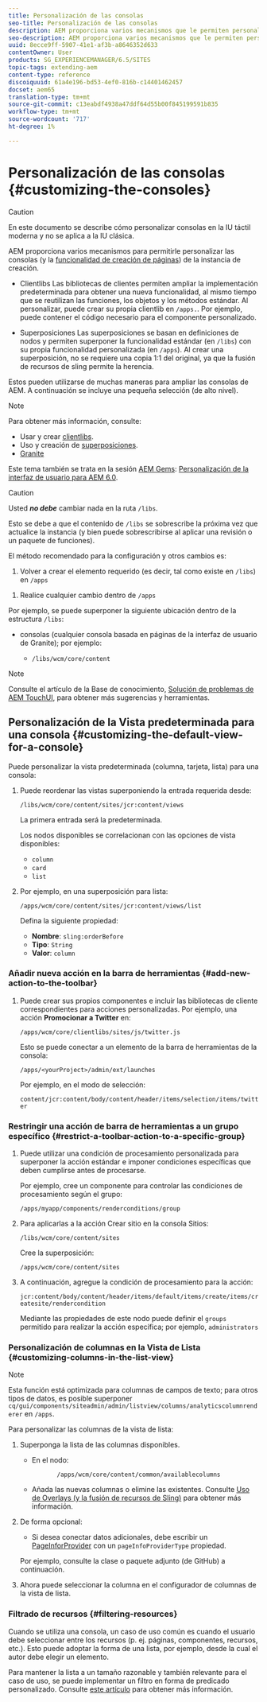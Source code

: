 ```yaml
---
title: Personalización de las consolas
seo-title: Personalización de las consolas
description: AEM proporciona varios mecanismos que le permiten personalizar las consolas de la instancia de creación
seo-description: AEM proporciona varios mecanismos que le permiten personalizar las consolas de la instancia de creación
uuid: 8ecce9ff-5907-41e1-af3b-a8646352d633
contentOwner: User
products: SG_EXPERIENCEMANAGER/6.5/SITES
topic-tags: extending-aem
content-type: reference
discoiquuid: 61a4e196-bd53-4ef0-816b-c14401462457
docset: aem65
translation-type: tm+mt
source-git-commit: c13eabdf4938a47ddf64d55b00f845199591b835
workflow-type: tm+mt
source-wordcount: '717'
ht-degree: 1%

---
```



# Personalización de las consolas {#customizing-the-consoles}

>[!CAUTION]
>
>En este documento se describe cómo personalizar consolas en la IU táctil moderna y no se aplica a la IU clásica.

AEM proporciona varios mecanismos para permitirle personalizar las consolas (y la [funcionalidad de creación de páginas](/help/sites-developing/customizing-page-authoring-touch.md)) de la instancia de creación.

* Clientlibs
Las bibliotecas de clientes permiten ampliar la implementación predeterminada para obtener una nueva funcionalidad, al mismo tiempo que se reutilizan las funciones, los objetos y los métodos estándar. Al personalizar, puede crear su propia clientlib en `/apps.`. Por ejemplo, puede contener el código necesario para el componente personalizado.

* Superposiciones
Las superposiciones se basan en definiciones de nodos y permiten superponer la funcionalidad estándar (en `/libs`) con su propia funcionalidad personalizada (en `/apps`). Al crear una superposición, no se requiere una copia 1:1 del original, ya que la fusión de recursos de sling permite la herencia.

Estos pueden utilizarse de muchas maneras para ampliar las consolas de AEM. A continuación se incluye una pequeña selección (de alto nivel).

>[!NOTE]
>
>Para obtener más información, consulte:
>
>* Usar y crear [clientlibs](/help/sites-developing/clientlibs.md).
>* Uso y creación de [superposiciones](/help/sites-developing/overlays.md).
>* [Granite](https://helpx.adobe.com/experience-manager/6-5/sites/developing/using/reference-materials/granite-ui/api/index.html)

>
>
Este tema también se trata en la sesión [AEM Gems](https://docs.adobe.com/content/ddc/en/gems.html): [Personalización de la interfaz de usuario para AEM 6.0](https://docs.adobe.com/content/ddc/en/gems/user-interface-customization-for-aem-6.html).

>[!CAUTION]
>
>Usted ***no debe*** cambiar nada en la ruta `/libs`.
>
>Esto se debe a que el contenido de `/libs` se sobrescribe la próxima vez que actualice la instancia (y bien puede sobrescribirse al aplicar una revisión o un paquete de funciones).
>
>El método recomendado para la configuración y otros cambios es:
>
>1. Volver a crear el elemento requerido (es decir, tal como existe en `/libs`) en `/apps`
   >
   >
1. Realice cualquier cambio dentro de `/apps`

>



Por ejemplo, se puede superponer la siguiente ubicación dentro de la estructura `/libs`:

* consolas (cualquier consola basada en páginas de la interfaz de usuario de Granite); por ejemplo:

   * `/libs/wcm/core/content`

>[!NOTE]
>
>Consulte el artículo de la Base de conocimiento, [Solución de problemas de AEM TouchUI](https://helpx.adobe.com/experience-manager/kb/troubleshooting-aem-touchui-issues.html), para obtener más sugerencias y herramientas.

## Personalización de la Vista predeterminada para una consola {#customizing-the-default-view-for-a-console}

Puede personalizar la vista predeterminada (columna, tarjeta, lista) para una consola:

1. Puede reordenar las vistas superponiendo la entrada requerida desde:

   `/libs/wcm/core/content/sites/jcr:content/views`

   La primera entrada será la predeterminada.

   Los nodos disponibles se correlacionan con las opciones de vista disponibles:

   * `column`
   * `card`
   * `list`

1. Por ejemplo, en una superposición para lista:

   `/apps/wcm/core/content/sites/jcr:content/views/list`

   Defina la siguiente propiedad:

   * **Nombre**: `sling:orderBefore`
   * **Tipo**: `String`
   * **Valor**:  `column`

### Añadir nueva acción en la barra de herramientas {#add-new-action-to-the-toolbar}

1. Puede crear sus propios componentes e incluir las bibliotecas de cliente correspondientes para acciones personalizadas. Por ejemplo, una acción **Promocionar a Twitter** en:

   `/apps/wcm/core/clientlibs/sites/js/twitter.js`

   Esto se puede conectar a un elemento de la barra de herramientas de la consola:

   `/apps/<yourProject>/admin/ext/launches`

   Por ejemplo, en el modo de selección:

   `content/jcr:content/body/content/header/items/selection/items/twitter`

### Restringir una acción de barra de herramientas a un grupo específico {#restrict-a-toolbar-action-to-a-specific-group}

1. Puede utilizar una condición de procesamiento personalizada para superponer la acción estándar e imponer condiciones específicas que deben cumplirse antes de procesarse.

   Por ejemplo, cree un componente para controlar las condiciones de procesamiento según el grupo:

   `/apps/myapp/components/renderconditions/group`

1. Para aplicarlas a la acción Crear sitio en la consola Sitios:

   `/libs/wcm/core/content/sites`

   Cree la superposición:

   `/apps/wcm/core/content/sites`

1. A continuación, agregue la condición de procesamiento para la acción:

   `jcr:content/body/content/header/items/default/items/create/items/createsite/rendercondition`

   Mediante las propiedades de este nodo puede definir el `groups` permitido para realizar la acción específica; por ejemplo, `administrators`

### Personalización de columnas en la Vista de Lista {#customizing-columns-in-the-list-view}

>[!NOTE]
>
>Esta función está optimizada para columnas de campos de texto; para otros tipos de datos, es posible superponer `cq/gui/components/siteadmin/admin/listview/columns/analyticscolumnrenderer` en `/apps`.

Para personalizar las columnas de la vista de lista:

1. Superponga la lista de las columnas disponibles.

   * En el nodo:

      ```
             /apps/wcm/core/content/common/availablecolumns
      ```

   * Añada las nuevas columnas o elimine las existentes.
   Consulte [Uso de Overlays (y la fusión de recursos de Sling)](/help/sites-developing/overlays.md) para obtener más información.

1. De forma opcional:

   * Si desea conectar datos adicionales, debe escribir un [PageInforProvider](https://helpx.adobe.com/experience-manager/6-5/sites/developing/using/reference-materials/javadoc/com/day/cq/wcm/api/PageInfoProvider.html) con un
      `pageInfoProviderType` propiedad.

   Por ejemplo, consulte la clase o paquete adjunto (de GitHub) a continuación.

1. Ahora puede seleccionar la columna en el configurador de columnas de la vista de lista.

### Filtrado de recursos {#filtering-resources}

Cuando se utiliza una consola, un caso de uso común es cuando el usuario debe seleccionar entre los recursos (p. ej. páginas, componentes, recursos, etc.). Esto puede adoptar la forma de una lista, por ejemplo, desde la cual el autor debe elegir un elemento.

Para mantener la lista a un tamaño razonable y también relevante para el caso de uso, se puede implementar un filtro en forma de predicado personalizado. Consulte [este artículo](/help/sites-developing/customizing-page-authoring-touch.md#filtering-resources) para obtener más información.
